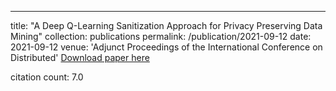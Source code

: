 ---
title: "A Deep Q-Learning Sanitization Approach for Privacy Preserving Data Mining"
collection: publications
permalink: /publication/2021-09-12
date: 2021-09-12
venue: 'Adjunct Proceedings of the International Conference on Distributed'
[Download paper here](https://scholar.google.com/citations?view_op=view_citation&hl=en&user=CCckbEUAAAAJ&cstart=20&pagesize=80&citation_for_view=CCckbEUAAAAJ:xtRiw3GOFMkC)

citation count: 7.0